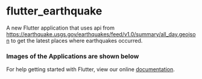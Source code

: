 # flutter_earthquake

A new Flutter application that uses api from https://earthquake.usgs.gov/earthquakes/feed/v1.0/summary/all_day.geojson to get the latest places where earthquakes occurred.

### Images of the Applications are shown below


For help getting started with Flutter, view our online
[documentation](https://flutter.io/).
